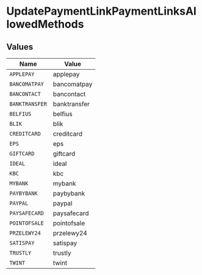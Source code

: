 # UpdatePaymentLinkPaymentLinksAllowedMethods


## Values

| Name           | Value          |
| -------------- | -------------- |
| `APPLEPAY`     | applepay       |
| `BANCOMATPAY`  | bancomatpay    |
| `BANCONTACT`   | bancontact     |
| `BANKTRANSFER` | banktransfer   |
| `BELFIUS`      | belfius        |
| `BLIK`         | blik           |
| `CREDITCARD`   | creditcard     |
| `EPS`          | eps            |
| `GIFTCARD`     | giftcard       |
| `IDEAL`        | ideal          |
| `KBC`          | kbc            |
| `MYBANK`       | mybank         |
| `PAYBYBANK`    | paybybank      |
| `PAYPAL`       | paypal         |
| `PAYSAFECARD`  | paysafecard    |
| `POINTOFSALE`  | pointofsale    |
| `PRZELEWY24`   | przelewy24     |
| `SATISPAY`     | satispay       |
| `TRUSTLY`      | trustly        |
| `TWINT`        | twint          |